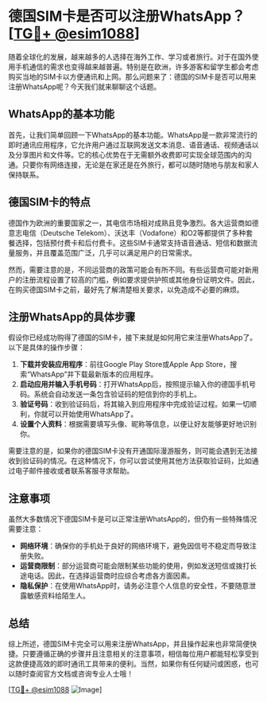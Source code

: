 # 德国SIM卡是否可以注册WhatsApp？[[TG💪+ @esim1088](https://t.me/s/esim1088)]

随着全球化的发展，越来越多的人选择在海外工作、学习或者旅行。对于在国外使用手机通信的需求也变得越来越普遍。特别是在欧洲，许多游客和留学生都会考虑购买当地的SIM卡以方便通讯和上网。那么问题来了：德国的SIM卡是否可以用来注册WhatsApp呢？今天我们就来聊聊这个话题。

## WhatsApp的基本功能

首先，让我们简单回顾一下WhatsApp的基本功能。WhatsApp是一款非常流行的即时通讯应用程序，它允许用户通过互联网发送文本消息、语音通话、视频通话以及分享图片和文件等。它的核心优势在于无需额外收费即可实现全球范围内的沟通。只要你有网络连接，无论是在家还是在外旅行，都可以随时随地与朋友和家人保持联系。

## 德国SIM卡的特点

德国作为欧洲的重要国家之一，其电信市场相对成熟且竞争激烈。各大运营商如德意志电信（Deutsche Telekom）、沃达丰（Vodafone）和O2等都提供了多种套餐选择，包括预付费卡和后付费卡。这些SIM卡通常支持语音通话、短信和数据流量服务，并且覆盖范围广泛，几乎可以满足用户的日常需求。

然而，需要注意的是，不同运营商的政策可能会有所不同。有些运营商可能对新用户的注册流程设置了较高的门槛，例如要求提供护照或其他身份证明文件。因此，在购买德国SIM卡之前，最好先了解清楚相关要求，以免造成不必要的麻烦。

## 注册WhatsApp的具体步骤

假设你已经成功购得了德国的SIM卡，接下来就是如何用它来注册WhatsApp了。以下是具体的操作步骤：

1. **下载并安装应用程序**：前往Google Play Store或Apple App Store，搜索“WhatsApp”并下载最新版本的应用程序。
2. **启动应用并输入手机号码**：打开WhatsApp后，按照提示输入你的德国手机号码。系统会自动发送一条包含验证码的短信到你的手机上。
3. **验证号码**：收到验证码后，将其输入到应用程序中完成验证过程。如果一切顺利，你就可以开始使用WhatsApp了。
4. **设置个人资料**：根据需要填写头像、昵称等信息，以便让好友能够更好地识别你。

需要注意的是，如果你的德国SIM卡没有开通国际漫游服务，则可能会遇到无法接收到验证码的情况。在这种情况下，你可以尝试使用其他方法获取验证码，比如通过电子邮件接收或者联系客服寻求帮助。

## 注意事项

虽然大多数情况下德国SIM卡是可以正常注册WhatsApp的，但仍有一些特殊情况需要注意：

- **网络环境**：确保你的手机处于良好的网络环境下，避免因信号不稳定而导致注册失败。
- **运营商限制**：部分运营商可能会限制某些功能的使用，例如发送短信或拨打长途电话。因此，在选择运营商时应综合考虑各方面因素。
- **隐私保护**：在使用WhatsApp时，请务必注意个人信息的安全性，不要随意泄露敏感资料给陌生人。

## 总结

综上所述，德国SIM卡完全可以用来注册WhatsApp，并且操作起来也非常简便快捷。只要遵循正确的步骤并且注意相关的注意事项，相信每位用户都能轻松享受到这款便捷高效的即时通讯工具带来的便利。当然，如果你有任何疑问或困惑，也可以随时查阅官方文档或咨询专业人士哦！

[[TG💪+ @esim1088](https://t.me/s/esim1088) ![Image](https://i.postimg.cc/4NQfJmqS/Snipaste-2025-05-13-00-14-12.png)]